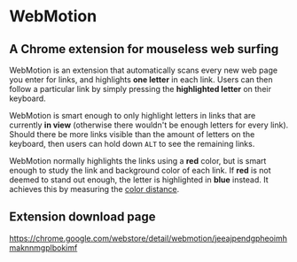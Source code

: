 # WebMotion

## A Chrome extension for mouseless web surfing

WebMotion is an extension that automatically scans every new web page you enter for links, and highlights **one letter** in each link. Users can then follow a particular link by simply pressing the **highlighted letter** on their keyboard.

WebMotion is smart enough to only highlight letters in links that are currently **in view** (otherwise there wouldn't be enough letters for every link). Should there be more links visible than the amount of letters on the keyboard, then users can hold down `ALT` to see the remaining links.

WebMotion normally highlights the links using a **red** color, but is smart enough to study the link and background color of each link. If **red** is not deemed to stand out enough, the letter is highlighted in **blue** instead. It achieves this by measuring the [color distance](https://en.wikipedia.org/wiki/Color_difference).

## Extension download page 

https://chrome.google.com/webstore/detail/webmotion/jeeajpendgpheoimhmaknnmgplbokimf
